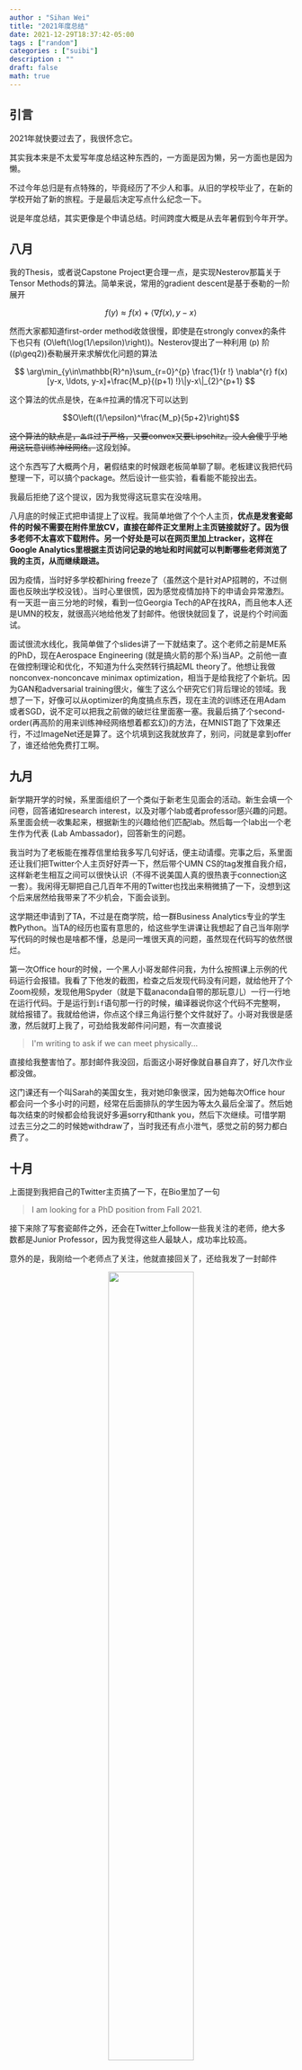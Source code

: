 ```yaml
---
author : "Sihan Wei"
title: "2021年度总结"
date: 2021-12-29T18:37:42-05:00
tags : ["random"]
categories : ["suibi"]
description : ""
draft: false
math: true
---
```


## 引言

2021年就快要过去了，我很怀念它。

其实我本来是不太爱写年度总结这种东西的，一方面是因为懒，另一方面也是因为懒。

不过今年总归是有点特殊的，毕竟经历了不少人和事。从旧的学校毕业了，在新的学校开始了新的旅程。于是最后决定写点什么纪念一下。

说是年度总结，其实更像是个申请总结。时间跨度大概是从去年暑假到今年开学。

## 八月
我的Thesis，或者说Capstone Project更合理一点，是实现Nesterov那篇关于Tensor Methods的算法。简单来说，常用的gradient descent是基于泰勒的一阶展开

$$
f(y)\approx f(x)+\langle \nabla f(x),y-x\rangle
$$

然而大家都知道first-order method收敛很慢，即使是在strongly convex的条件下也只有 \(O\left(\log(1/\epsilon)\right)\)。Nesterov提出了一种利用 \(p\) 阶\((p\geq2)\)泰勒展开来求解优化问题的算法

$$
\arg\min_{y\in\mathbb{R}^n}\sum_{r=0}^{p} \frac{1}{r !} \nabla^{r} f(x) [y-x, \ldots, y-x]+\frac{M_p}{(p+1) !}\|y-x\|_{2}^{p+1}
$$

这个算法的优点是快，在`条件`拉满的情况下可以达到

$$O\left((1/\epsilon)^\frac{M_p}{5p+2}\right)$$

<del>这个算法的缺点是，`条件`过于严格，又要convex又要Lipschitz。没人会傻乎乎地用这玩意训练神经网络。</del>这段划掉。

这个东西写了大概两个月，暑假结束的时候跟老板简单聊了聊。老板建议我把代码整理一下，可以搞个package。然后设计一些实验，看看能不能投出去。

我最后拒绝了这个提议，因为我觉得这玩意实在没啥用。

八月底的时候正式把申请提上了议程。我简单地做了个个人主页，**优点是发套瓷邮件的时候不需要在附件里放CV，直接在邮件正文里附上主页链接就好了。因为很多老师不太喜欢下载附件。另一个好处是可以在网页里加上tracker，这样在Google Analytics里根据主页访问记录的地址和时间就可以判断哪些老师浏览了我的主页，从而继续跟进。**

因为疫情，当时好多学校都hiring freeze了（虽然这个是针对AP招聘的，不过侧面也反映出学校没钱）。当时心里很慌，因为感觉疫情加持下的申请会异常激烈。有一天逛一亩三分地的时候，看到一位Georgia Tech的AP在找RA，而且他本人还是UMN的校友，就很高兴地给他发了封邮件。他很快就回复了，说是约个时间面试。

面试很流水线化，我简单做了个slides讲了一下就结束了。这个老师之前是ME系的PhD，现在Aerospace Engineering (就是搞火箭的那个系)当AP。之前他一直在做控制理论和优化，不知道为什么突然转行搞起ML theory了。他想让我做nonconvex-nonconcave minimax optimization，相当于是给我挖了个新坑。因为GAN和adversarial training很火，催生了这么个研究它们背后理论的领域。我想了一下，好像可以从optimizer的角度搞点东西，现在主流的训练还在用Adam或者SGD，说不定可以把我之前做的破烂往里面塞一塞。我最后搞了个second-order(再高阶的用来训练神经网络想着都玄幻)的方法，在MNIST跑了下效果还行，不过ImageNet还是算了。这个坑填到这我就放弃了，别问，问就是拿到offer了，谁还给他免费打工啊。

## 九月

新学期开学的时候，系里面组织了一个类似于新老生见面会的活动。新生会填一个问卷，回答诸如research interest，以及对哪个lab或者professor感兴趣的问题。系里面会统一收集起来，根据新生的兴趣给他们匹配lab。然后每一个lab出一个老生作为代表 (Lab Ambassador)，回答新生的问题。

我当时为了老板能在推荐信里给我多写几句好话，便主动请缨。完事之后，系里面还让我们把Twitter个人主页好好弄一下，然后带个UMN CS的tag发推自我介绍，这样新老生相互之间可以很快认识（不得不说美国人真的很热衷于connection这一套）。我闲得无聊把自己几百年不用的Twitter也找出来稍微搞了一下，没想到这个后来居然给我带来了不少机会，下面会谈到。

这学期还申请到了TA，不过是在商学院，给一群Business Analytics专业的学生教Python。当TA的经历也蛮有意思的，给这些学生讲课让我想起了自己当年刚学写代码的时候也是啥都不懂，总是问一堆很天真的问题，虽然现在代码写的依然很烂。

第一次Office hour的时候，一个黑人小哥发邮件问我，为什么按照课上示例的代码运行会报错。我看了下他发的截图，检查之后发现代码没有问题，就给他开了个Zoom视频，发现他用Spyder（就是下载anaconda自带的那玩意儿）一行一行地在运行代码。于是运行到`if`语句那一行的时候，编译器说你这个代码不完整啊，就给报错了。我就给他讲，你点这个绿三角运行整个文件就好了。小哥对我很是感激，然后就盯上我了，可劲给我发邮件问问题，有一次直接说

> I'm writing to ask if we can meet physically...

直接给我整害怕了。那封邮件我没回，后面这小哥好像就自暴自弃了，好几次作业都没做。

这门课还有一个叫Sarah的美国女生，我对她印象很深，因为她每次Office hour都会问一个多小时的问题，经常在后面排队的学生因为等太久最后全溜了。然后她每次结束的时候都会给我说好多遍sorry和thank you，然后下次继续。可惜学期过去三分之二的时候她withdraw了，当时我还有点小泄气，感觉之前的努力都白费了。

## 十月

上面提到我把自己的Twitter主页搞了一下，在Bio里加了一句

> I am looking for a PhD position from Fall 2021.

接下来除了写套瓷邮件之外，还会在Twitter上follow一些我关注的老师，绝大多数都是Junior Professor，因为我觉得这些人最缺人，成功率比较高。

意外的是，我刚给一个老师点了关注，他就直接回关了，还给我发了一封邮件
<figure align="center">
<img src="https://blog.sihanwei.org/img/email1.jpeg" style="width:60%">
</figure>
这个老师做的是distributed optimization。我跟他前前后后大概meeting了四次左右，我觉得他人非常Nice，学术水平也很高，但是本身他是控制背景出身，发的很多都是那边的会议，比如CDC，ACC什么的。我自己可能还是更想做传统的ML一点。于是最后没有申请他家。

除此之外，我还套瓷了一位老板的熟人，他也很快回我了，说最晚会在一月底面试，还说他跟我老板很熟，问我老板会不会给我写推荐信。

我本来想着靠老板这层关系怎么着也能捞个面试，结果就被放鸽子了。
## 十一月

这个月还是比较辛苦的。写SOP，上课，写作业，final project，TA的工作也不能落下，每周还要开组会。总之每天都是焦头烂额的状态。

感恩节假期窝在家里把SOP肝了出来，让几位好朋友帮忙看看，提了提意见。不放心又花钱去一个叫`papersogay`的网站上找母语者改了一下。这个网站名字虽然听起来很`gay`，但实际使用起来一点也不`gay`，推荐的mentor里有很多好看的小姐姐。我找了一位Yale本科毕业的白人小姐姐，价格是按字数收费，花了100多刀吧，最后成稿还算满意。

在填网申之前最后找老板聊了一次。老板问我申请了多少项目，我说10个左右。老板说你申请太少了，今年这情况15个才保险。于是我又赶紧补申了几个。

针对我的SOP老板还提了一嘴，说我写得不错，但是research interest写得太窄了，全篇都在讲你对theory感兴趣。做theory的老师就那么几个，还不一定今年招人。有些做应用的老师可能对你也感兴趣，但你SOP这么写，人家可能就觉得你不想搞application，你就会因此失去很多机会。

老板还提到，当年他申请的时候，虽然已经有7-8篇不错的文章了（不错，指CVPR一作），但是还是因为SOP写得太窄而丧失了一些机会。当时他拿了不少不错的offer，比如Princeton，UIUC，UW之类的。CMU还给他发了conditional offer，因为他托福没考到100。结果他又考了2次，全是99，就放弃了CMU。我表示难以置信，因为他在新加坡待了很多年，不像是会被英语拖累的人。

最后我问老板今年打不打算招人，他说还没想好，不过就算招人也最多收一个，因为组里人实在太多了。他才来我们系第二年，已经7个PhD了(绝大多数是从别的老师那里跑路过来投奔他的)，还有一群MS和本科生，有点带不过来。

有意思的是今年我们组里一共三个人申请PhD，老板最后一个人也没要，而是招了个Native Hawaiian。主要是之前我们组里只有中国人和印度人，看来老板为了diversity也是费了不少心。当然最后大家的去处都不错，另外两个印度妹子分别去了Wisconsin和UCSB。
## 十二月

这个月主要就是填网申。绝大多数学校的deadline都是12.15，老板让我开个Google共享文档，他提交一封推荐信就打个勾，我也好实时跟进状态。

然而事实证明根本就没要，老板效率实在一流，我的邮箱一直在提示收到邮件
> Professor XXX has submitted a recommendation letter for you...

大概半小时左右，17个项目的推荐信就全部提交完毕了。

## 一月

一月份的记忆有些模糊了，毕竟过去了太久。那段时间刚刚提交完申请，心里面多多少少有些忐忑。正好寒假闲在家里无事，就想着要不要再套套瓷。本着死马当成活马医的心态，索性又给自己感兴趣的AP写了好几封邮件。结果不出所料，果然绝大多数邮件都石沉大海。

然而还是有一位PSU的老师捞了我一把。她说她面我主要是因为我是CS的学生，却想申EE的PhD，因为在她印象里CS的学生很好找工作，去湾区随便就是十几万刀。我没好意思告诉她我就是因为代码写的烂找不到工作才申请PhD的。

聊了一会后她说她做的领域还是比较辛苦的，因为你可能浪费几个月时间就为了搞懂一段证明，最后还一无所获。她说我给你一篇我之前的论文，你读一下，做个presentation，我们再谈你要不要继续做这个方向。于是约了2月10号再meeting一次。

## 二月

8号的时候收到了Boston University的PhD录取，我记得当时我正在睡午觉，被邮件声吵醒的时候还有些恼火，然而看到开头的`Congratulations`果然还是没绷住笑了出来。

说实话我跟BU其实还挺有缘分的。18年申master的时候，当时心里没底，看BU写的是2.15截止，想着病急乱投医不申白不申（90刀申请费⚠️），干脆也填了网申。然而那会他家拒我特干脆，1.22提交的网申，1月底就给我发来拒信了。说实话当时心里没啥波动，安慰自己说overqualified了，唯一肉痛的就是那90刀的申请费。

BU给的钱多，PSU钱少；BU在大城市Boston，PSU在村里。没有犹豫，我果断写邮件给之前PSU的那个老师，说我拿到了offer了，paper也不读了，presentation也不做了，直接开摆。
<figure align="center">
<img src="https://blog.sihanwei.org/img/email3.jpeg" style="width:60%">
</figure>
二月中的时候面了CU Boulder。其实他家CS系水平一般，也没啥特别想跟的老师。不过因为通神在那念书，想着不行的话去那跟通神做个伴也不错。

面我的是个国人AP，因为SOP里提了他的名字所以倒也在意料之中。上来开始跟我整多普勒效应，直接人麻掉了。完事还顺带跟我聊了一下线性代数，好在那段时间一直在搞Optimization，很多基本概念也都比较熟悉，因此侥幸过关。

聊到最后他开始给我画饼，说Boulder是个好地方，来了可以滑雪，比你申请的什么UIUC啊，Purdue啊地方好多了。还说你来了第一学期应该是做TA，但是系里面应该会额外发个几千刀的小奖。我当时一听这话以为自己稳了，<del>然而三月初收到了拒信</del>。

二月底的时候收到了现在advisor的面试邀请。一开始面我的是组里的大师兄，简单聊聊做过的项目，考察了一些基本知识，愉快结束。过了几天二师兄又发来面试邀请，同样的流程，讲讲project，二师兄还问了我最喜欢的ML算法是什么，我说是SVM，毕竟让我第一次接触到了Lagrange dual，从此走上了搞Optimization的不归路。过了一周老板也发来面试邀请，好家伙，搁这升级打怪呢。

跟老板的面试其实自我感觉表现挺一般的，老板一直在抠细节，抓住一个问题咬着不放，一路问下去，人直接傻掉。好在最后老板看出了我废物的本质，跟我介绍了一下组里的情况后就草草结束了视频通话。

## 三月

三月开门红，没错，因为拒信的颜色是红的。CU Boulder在我自信满满的时候一招出其不意成功地让我破防了。

8号是BU的Open House。因为疫情没法去现场，可惜，本来还想公费去Boston玩一趟。

后面的日子就是在焦虑中度过的，一天刷800次一亩三分地和gradcafe，听到Gmail的邮件提示音就要赶紧打开看看是不是收到offer或者拒信了。然而不仅不是offer，在绝大多数时候连拒信都不是。

眼看着地里面的PhD汇报帖越来越少，我不得不接受一个沉痛的事实——我80%的申请应该都沉到鱼塘里了。于是我果断给我现在的老板发了一封邮件，问他你到底还收不收我，给个痛快话。

我记得特别清楚，那天是周一。周二就收到了JHU的集体AOE系统据。这件事他戏剧性就戏剧性在这里，因为实在太巧合了，以至于我以为这封拒信是自己催出来的。

节目效果发生在周三，我老板回我邮件了————他说他会催committee尽快做决定。

我心想你这不是跟我俩搁这扯犊子了吗，我都收到拒信了，还要尽快做啥决定？我就回他，我已经收到拒信了。结果他说，不可能，肯定是系统搞错了，他还没做任何决定呢，让我再等着。

于是第二天我收到了系里小蜜发来的撤回拒信的邮件。

得，继续等着吧。

## 四月

16号，踩着线，拿到了JHU的offer。果断接了。开香槟咯！

## 五月

该吃吃，该喝喝，准备准备就从UMN毕业了。因为疫情原因今年也是线上的毕业典礼，然而我本该去年就毕业的，因此内心毫无波动。

## 六月

欧洲杯开赛了，每天就窝在家里看球。室友哥伦比亚小哥在家里看美洲杯和世界杯预选赛，我看欧洲杯，两个人聊得不亦乐乎。每天就是嗯混，整天醉生梦死，不知今夕是何年。

月底的时候，老板终于联系我了，说要跟我聊聊下学期的选课以及科研计划。老板给我包办了三门课，然后告诉我，让我做adversarial robustness。接着就让我继续享受假期了。

## 七月

1号的飞机，Minneapolis飞Denver，开始准备享受假期。

很惭愧，自从18年来了明尼之后，我就再也没坐过飞机，这次算是把飞机坐爽了。

到了Denver之后，由通神担任免费司机把我接回他家。这次Boulder之旅印象最深的就是去Rocky Mountain National Park玩了一趟，拍了不少照片。
<figure align="center">
<img src="https://blog.sihanwei.org/img/estes.jpeg" style="width:60%">
<figcaption align = "center"><b>Estes Park</b></figcaption>
</figure>
<figure align="center">
<img src="https://blog.sihanwei.org/img/sky.jpeg" style="width:60%">
<figcaption align = "center"><b>家附近的公园</b></figcaption>
</figure>
<figure align="center">
<img src="https://blog.sihanwei.org/img/kawaii.jpeg" style="width:60%">
<figcaption align = "center"><b>可爱的小花栗鼠</b></figcaption>
</figure>
<figure align="center">
<img src="https://blog.sihanwei.org/img/lake.jpg" style="width:60%">
<figcaption align = "center"><b>好山好水好风光</b></figcaption>
</figure>
<figure align="center">
<img src="https://blog.sihanwei.org/img/red_and_blue.jpeg" style="width:60%">
<figcaption align = "center"><b>双人成行</b></figcaption>
</figure>
<figure align="center">
<img src="https://blog.sihanwei.org/img/boerte.jpg" style="width:60%">
<figcaption align = "center"><b>博尔特</b></figcaption>
</figure>
<figure align="center">
<img src="https://blog.sihanwei.org/img/steak.jpeg" style="width:60%">
<figcaption align = "center"><b>德州牛排嗯造</b></figcaption>
</figure>
这次旅行的感受就是，Boulder真是个好地方，有车真好。

在Boulder玩了半个月，回来去校医院做了个深度洗牙。躺在病床上，听牙医用小钩子在我的牙齿表面刮来刮去，咯吱咯吱，问题是自己啥也看不到，简直让人毛骨悚然。因为打了麻药，半边脸感觉肿的像猪头，吃东西像在吃棉花糖，吸管咬在嘴里像是软的。

月底的时候就飞来Baltimore了。在明尼呆了三年，走的时候也没有太多舍不得，只是后悔还有好多地方没去过，学校附近还有好多店没吃过，还没跟老板好好道个别。

Farewell, Minneapolis. Hello, Baltimore.

Goodbye, Gophers. Hi, Blue Jays.

## 总结
> 三年羁旅客...

脑子里不知怎么就想起这句诗。在明尼的三年，认识了很多有趣的人，也经历了很多刻骨铭心的事。接下来的一年，希望能好好上课，好好做科研，好好锻炼身体。最大的希望是能回国一趟，见见那些好久没见，想见却又不得见的人。毕竟，

> 我亦飘零久。



